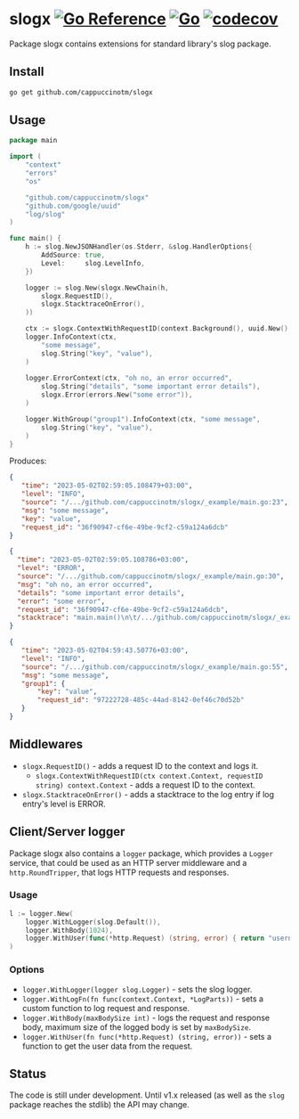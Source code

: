 # slogx [![Go Reference](https://pkg.go.dev/badge/github.com/cappuccinotm/slogx.svg)](https://pkg.go.dev/github.com/cappuccinotm/slogx) [![Go](https://github.com/cappuccinotm/slogx/actions/workflows/go.yaml/badge.svg)](https://github.com/cappuccinotm/slogx/actions/workflows/go.yaml) [![codecov](https://codecov.io/gh/cappuccinotm/slogx/branch/master/graph/badge.svg?token=ueQqCRqxxS)](https://codecov.io/gh/cappuccinotm/slogx)
Package slogx contains extensions for standard library's slog package.

## Install
```bash
go get github.com/cappuccinotm/slogx
```

## Usage

```go
package main

import (
	"context"
	"errors"
	"os"

	"github.com/cappuccinotm/slogx"
	"github.com/google/uuid"
	"log/slog"
)

func main() {
    h := slog.NewJSONHandler(os.Stderr, &slog.HandlerOptions{
        AddSource: true,
        Level:     slog.LevelInfo,
    })

	logger := slog.New(slogx.NewChain(h,
		slogx.RequestID(),
		slogx.StacktraceOnError(),
	))

	ctx := slogx.ContextWithRequestID(context.Background(), uuid.New().String())
	logger.InfoContext(ctx,
		"some message",
		slog.String("key", "value"),
	)
	
	logger.ErrorContext(ctx, "oh no, an error occurred",
		slog.String("details", "some important error details"),
		slogx.Error(errors.New("some error")),
	)

	logger.WithGroup("group1").InfoContext(ctx, "some message",
		slog.String("key", "value"),
	)
}
```

Produces:
```json
{
   "time": "2023-05-02T02:59:05.108479+03:00",
   "level": "INFO",
   "source": "/.../github.com/cappuccinotm/slogx/_example/main.go:23",
   "msg": "some message",
   "key": "value",
   "request_id": "36f90947-cf6e-49be-9cf2-c59a124a6dcb"
}
```
``` json
{
  "time": "2023-05-02T02:59:05.108786+03:00",
  "level": "ERROR",
  "source": "/.../github.com/cappuccinotm/slogx/_example/main.go:30",
  "msg": "oh no, an error occurred",
  "details": "some important error details",
  "error": "some error",
  "request_id": "36f90947-cf6e-49be-9cf2-c59a124a6dcb",
  "stacktrace": "main.main()\n\t/.../github.com/cappuccinotm/slogx/_example/main.go:30 +0x3e4\n"
}
```
```json
{
   "time": "2023-05-02T04:59:43.50776+03:00",
   "level": "INFO",
   "source": "/.../github.com/cappuccinotm/slogx/_example/main.go:55",
   "msg": "some message",
   "group1": {
       "key": "value",
       "request_id": "97222728-485c-44ad-8142-0ef46c70d52b"
   }
}
```

## Middlewares
- `slogx.RequestID()` - adds a request ID to the context and logs it.
  - `slogx.ContextWithRequestID(ctx context.Context, requestID string) context.Context` - adds a request ID to the context.
- `slogx.StacktraceOnError()` - adds a stacktrace to the log entry if log entry's level is ERROR.

## Client/Server logger
Package slogx also contains a `logger` package, which provides a `Logger` service, that could be used
as an HTTP server middleware and a `http.RoundTripper`, that logs HTTP requests and responses.

### Usage
```go
l := logger.New(
    logger.WithLogger(slog.Default()),
    logger.WithBody(1024),
    logger.WithUser(func(*http.Request) (string, error) { return "username", nil }),
)
```

### Options
- `logger.WithLogger(logger slog.Logger)` - sets the slog logger.
- `logger.WithLogFn(fn func(context.Context, *LogParts))` - sets a custom function to log request and response.
- `logger.WithBody(maxBodySize int)` - logs the request and response body, maximum size of the logged body is set by `maxBodySize`.
- `logger.WithUser(fn func(*http.Request) (string, error))` - sets a function to get the user data from the request.

## Status
The code is still under development. Until v1.x released (as well as the `slog` package reaches the stdlib) the API may change.
